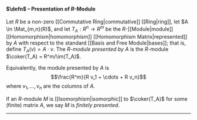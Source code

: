 #### $\defn$ – Presentation of $R$-Module
Let $R$ be a non-zero [[Commutative Ring|commutative]] [[Ring|ring]], let $A \in \Mat_{m,n}(R)$, and let $T_A: R^n \to R^m$ be the $R$-[[Module|module]] [[Homomorphism|homomorphism]] [[Homomorphism Matrix|represented]] by $A$ with respect to the standard [[Basis and Free Module|bases]]; that is, define $T_A(v)=A \cdot v$. The  $R$-*module presented by* $A$ is the $R$-module $\coker(T_A) = R^m/\im(T_A)$.

Equivalently, the module presented by $A$ is $$\frac{R^m}{R v_1 + \cdots + R v_n}$$ where $v_1, \dots, v_n$ are the columns of $A$. 

If an $R$-module $M$ is [[Isomorphism|isomorphic]] to $\coker(T_A)$ for some (finite) matrix $A$, we say $M$ is *finitely presented*. 
***